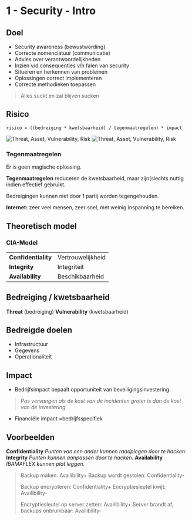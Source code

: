 # 1 - Security - Intro
## Doel
 - Security awareness  (bewustwording)
 - Correcte nomenclatuur (communicatie)
 - Advies over verantwoordelijkheden
 - Inzien v/d consequenties v/h falen van security
 - Situeren en herkennen van problemen
 - Oplossingen correct implementeren
 - Correcte methodieken toepassen

> Alles suckt en zal blijven sucken

## Risico
```
risico = ((bedreiging * kwetsbaarheid) / tegenmaatregelen) * impact
```
![Threat, Asset, Vulnerability, Risk](https://i.imgur.com/mPykVqv.png)
![Threat, Asset, Vulnerability, Risk](https://i.imgur.com/TUuapNJ.png)

### Tegenmaatregelen
Er is geen magische oplossing.

**Tegenmaatregelen** reduceren de kwetsbaarheid, maar zijn(slechts nuttig indien effectief gebruikt.

Bedreigingen kunnen niet door 1 partij worden tegengehouden.

**Internet:** zeer veel mensen, zeer snel, met weinig inspanning te bereiken.

## Theoretisch model
### CIA-Model
| | |
| -- | -- |
| **Confidentiality** | Vertrouwelijkheid |
| **Integrity** | Integriteit |
| **Availability** | Beschikbaarheid |

## Bedreiging / kwetsbaarheid
**Threat** (bedreiging)
**Vulnerability** (kwetsbaarheid)

## Bedreigde doelen
- Infrastructuur
- Gegevens
- Operationaliteit
## Impact
- Bedrijfsimpact bepaalt opportuniteit van beveiligingsinvestering.
> *Pas vervangen als de kost van de incidenten groter is dan de kost van de investering*
- Financiële impact =bedrijfsspecifiek
## Voorbeelden
**Confidentiality**
*Punten van een ander kunnen raadplegen door te hacken.*
**Integrity**
*Punten kunnen aanpassen door te hacken.*
**Availability**
*IBAMAFLEX kunnen plat leggen.*

> Backup maken: Availibility+
> Backup wordt gestolen: Confidentiality-
> 
> Backup encrypteren: Confidentiality+
> Encryptiesleutel kwijt: Availibility-
> 
> Encryptiesleutel op server zetten: Availibility+
> Server brandt af, backups onbruikbaar: Availibility-



<!--stackedit_data:
eyJoaXN0b3J5IjpbMzMwNTc2Njg2LC01MjMzNTYxNTddfQ==
-->